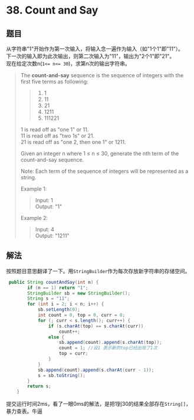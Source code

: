 # 38. Count and Say

## 题目

从字符串"1"开始作为第一次输入，将输入念一遍作为输入（如"1个1"即"11"）。  
下一次的输入即为此次输出，则第二次输入为"11"，输出为"2个1"即"21"。  
现在给定次数n(`1<= n<= 30`)，求第n次的输出字符串。

>The **count-and-say** sequence is the sequence of integers with the first five terms as following:
>
>>1. 1
>>2. 11
>>3. 21
>>4. 1211
>>5. 111221
>
>1 is read off as "one 1" or 11.  
>11 is read off as "two 1s" or 21.  
>21 is read off as "one 2, then one 1" or 1211.  
>
>Given an integer n where 1 ≤ n ≤ 30, generate the nth term of the count-and-say sequence.
>
>Note: Each term of the sequence of integers will be represented as a string.
>
>Example 1:
>
>>Input: 1  
>>Output: "1"  
>
>Example 2:
>
>>Input: 4  
>>Output: "1211"

## 解法

按照题目意思翻译了一下。用`StringBuilder`作为每次存放新字符串的存储空间。

```java
 public String countAndSay(int n) {
        if (n == 1) return "1";
        StringBuilder sb = new StringBuilder();
        String s = "11";
        for (int i = 2; i < n; i++) {
            sb.setLength(0);
            int count = 0, top = 0, curr = 0;
            for (; curr < s.length(); curr++) {
                if (s.charAt(top) == s.charAt(curr))
                    count++;
                else {
                    sb.append(count).append(s.charAt(top));
                    count = 1; //设1 表示新的top已经出现了1次
                    top = curr;
                }
            }
            sb.append(count).append(s.charAt(curr - 1));
            s = sb.toString();
        }
        return s;
    }
```

提交运行时间2ms，看了一眼0ms的解法，是把1到30的结果全部存在`String[]`，暴力查表。牛逼

